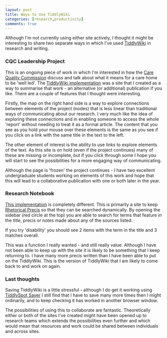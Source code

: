 ```yaml
---
layout: post
title: Ways to Use TiddlyWiki
categories: [research,productivity]
comments: true
---
```


Although I'm not currently using either site actively, I thought it might be interesting to share two separate ways in which I've used [TiddlyWiki](https://tiddlywiki.com/) in research and writing.

### CQC Leadership Project

This is an ongoing piece of work in which I'm interested in how the [Care Quality Commission](https://www.cqc.org.uk/) discuss and talk about what it means for a care home to be 'well led'. The [TiddlyWiki implementation](http://willthomas.tiddlyspot.com/) was a site that I created as a way to summarise that work - an alternative (or additional) publication if you like. There are a couple of features that I thought were interesting.

Firstly, the map on the right hand side is a way to explore connections between elements of the project (nodes) that is less linear than traditional ways of communicating about our research. I very much like the idea of exploring these connections and in enabling someone to access the whole 'report' without needing to treat it as a formal article. The content that you see as you hold your mouse over these elements is the same as you see if you click on a link with the same title in the text to the left.

The other element of interest is the ability to use links to explore elements of the text. As this site is on hold (even if the project continues) many of these are missing or incomplete, but if you click through some I hope you will start to see the possibilities for a more engaging way of communicating.

Although the page is 'frozen' the project continues - I have two excellent undergraduate students working on elements of this work and hope that this will lead to a collaborative publication with one or both later in the year.

### Research Notebook

[This implementation](http://drwillthomas.tiddlyspot.com/) is completely different. This is primarily a site to keep [Rhetorical Precis](https://willt486.github.io/writing/research/2019/02/25/rhetorical-precis/) so that they can be searched dynamically. By opening the sidebar (red circle at the top) you are able to search for terms that feature in the title, precis or notes made about any of the sources listed.

If you try 'disability' you should see 2 items with the term in the title and 3 matches overall.

This was a function I really wanted - and still really value. Although I have not been able to keep up with the site it is likely to be something that I keep returning to. I have many more precis written than I have been able to put on the TiddlyWiki. This is the version of TiddlyWiki that I am likely to come back to and work on again.

### Last thoughts

Saving TiddlyWiki is a little stressful - although I do get it working using [TiddlySpot Saver](http://tiddlyspot.com/) I still find that I have to save many more times then I might ordinarily, and to keep checking it has worked in another browser window.

The possibilities of using this to collaborate are fantastic. Theoretically either or both of the sites I've created might have been opened up to research teams which extends the possibilities even further and which would mean that resources and work could be shared between individuals and across sites.
